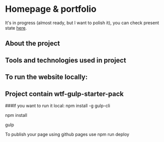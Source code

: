 # Homepage & portfolio
It's in progress (almost ready, but I want to polish it), you can check present state [here](https://annamazurek.github.io/).

## About the project

## Tools and technologies used in project

## To run the website locally:


## Project contain wtf-gulp-starter-pack
###If you want to run it local:
npm install -g gulp-cli

npm install

gulp

To publish your page using github pages use npm run deploy
